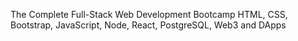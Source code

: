 The Complete Full-Stack Web Development Bootcamp
HTML, CSS, Bootstrap, JavaScript, Node, React, PostgreSQL, Web3 and DApps
